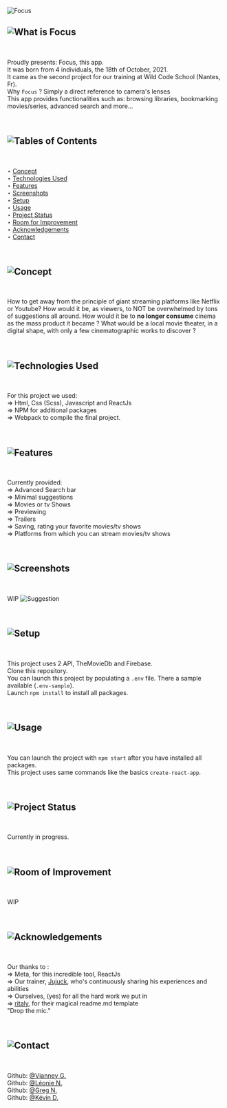 ![Focus](https://i.imgur.com/RkOF8m2.png)

## ![What is Focus](https://i.imgur.com/XqLrPTo.png)
<br>

Proudly presents: Focus, this app.<br>
It was born from 4 individuals, the 18th of October, 2021.<br>
It came as the second project for our training at Wild Code School (Nantes, Fr).<br>
Why `Focus` ? Simply a direct reference to camera's lenses<br>
This app provides functionalities such as: browsing libraries, bookmarking movies/series, advanced search and more...

<br>

## ![Tables of Contents](https://i.imgur.com/onvvWvF.png)
<br>

⋆ [Concept](https://github.com/Vianney-Gln/Focus/tree/readme.rewrite#-2)<br>
⋆ [Technologies Used](https://github.com/Vianney-Gln/Focus/tree/readme.rewrite#-3)<br>
⋆ [Features](https://github.com/Vianney-Gln/Focus/tree/readme.rewrite#-4)<br>
⋆ [Screenshots](https://github.com/Vianney-Gln/Focus/tree/readme.rewrite#-5)<br>
⋆ [Setup](https://github.com/Vianney-Gln/Focus/tree/readme.rewrite#-6)<br>
⋆ [Usage](https://github.com/Vianney-Gln/Focus/tree/readme.rewrite#-7)<br>
⋆ [Project Status](https://github.com/Vianney-Gln/Focus/tree/readme.rewrite#-8)<br>
⋆ [Room for Improvement](https://github.com/Vianney-Gln/Focus/tree/readme.rewrite#-9)<br>
⋆ [Acknowledgements](https://github.com/Vianney-Gln/Focus/tree/readme.rewrite#-10)<br>
⋆ [Contact](https://github.com/Vianney-Gln/Focus/tree/readme.rewrite#-11)

<br>

## ![Concept](https://i.imgur.com/VAtnKbo.png)
<br>

How to get away from the principle of giant streaming platforms like
Netflix or Youtube? How would it be, as viewers, to NOT be overwhelmed
by tons of suggestions all around. How would it be to **no longer consume**
cinema as the mass product it became ? What would be a local movie
theater, in a digital shape, with only a few cinematographic works to
discover ?

<br>

## ![Technologies Used](https://i.imgur.com/Kxz5fpB.png)
<br>

For this project we used:<br>
⇒ Html, Css (Scss), Javascript and ReactJs<br>
⇒ NPM for additional packages<br>
⇒ Webpack to compile the final project.

<br>

## ![Features](https://i.imgur.com/Z21S0ND.png)
<br>

Currently provided:<br>
⇒ Advanced Search bar<br>
⇒ Minimal suggestions<br>
⇒ Movies or tv Shows<br>
⇒ Previewing<br>
⇒ Trailers<br>
⇒ Saving, rating your favorite movies/tv shows<br>
⇒ Platforms from which you can stream movies/tv shows

<br>

## ![Screenshots](https://i.imgur.com/ZQfZDn2.png)
<br>

WIP
![Suggestion](https://i.imgur.com/yrgFplq.png)

<br>

## ![Setup](https://i.imgur.com/viJ8RPS.png)
<br>

This project uses 2 API, TheMovieDb and Firebase.<br>
Clone this repository.<br>
You can launch this project by populating a `.env` file. There a sample available (`.env-sample`).<br>
Launch `npm install` to install all packages.

<br>

## ![Usage](https://i.imgur.com/Hf1U6Ux.png)
<br>

You can launch the project with `npm start` after you have installed all packages.<br>
This project uses same commands like the basics `create-react-app`.

<br>

## ![Project Status](https://i.imgur.com/leIJxes.png)
<br>

Currently in progress.

<br>

## ![Room of Improvement](https://i.imgur.com/xLKSIqd.png)
<br>

WIP

<br>

## ![Acknowledgements](https://i.imgur.com/Tqkkjy2.png)
<br>

Our thanks to :<br>
⇒ Meta, for this incredible tool, ReactJs<br>
⇒ Our trainer, [Jujuck](https://github.com/jujuck), who's continuously sharing his experiences and abilities<br>
⇒ Ourselves, (yes) for all the hard work we put in<br>
⇒ [ritaly](https://github.com/ritaly), for their magical readme.md template<br>
"Drop the mic."

<br>

## ![Contact](https://i.imgur.com/dfLq9ZE.png)
<br>

Github: [@Vianney G.](https://github.com/Vianney-Gln)<br>
Github: [@Léonie N.](https://github.com/LeonieNollevalle)<br>
Github: [@Greg N.](https://github.com/anarkhya)<br>
Github: [@Kévin D.](https://github.com/KevinDurand974)
